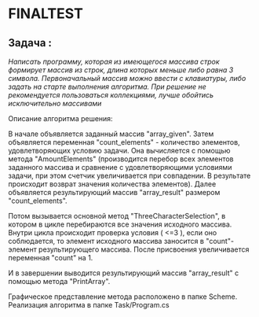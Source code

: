 # FINALTEST #
## Задача : ##

*Написать программу, которая из имеющегося массива строк формирует массив из строк, длина которых меньше либо равна 3 символа. Первоначальный массив можно ввести с клавиатуры, либо задать на старте выполнения алгоритма. При решение не рекомендуется пользоваться коллекциями, лучше обойтись исключительно массивами*

Описание алгоритма решения:

В начале объявляется заданный массив "array_given". 
Затем объявляется переменная "count_elements" - количество элементов, удовлетворяющих условию задачи. Она вычисляется с помощью метода "AmountElements" (производится перебор всех элементов заданного массива и сравнение с удовлетворяющими условиями задачи, при этом счетчик увеличивается при совпадении. В результате происходит возврат значения количества элементов). 
Далее  объявляется результирующий массив "array_result" размером "count_elements".

Потом вызывается основной метод "ТhreeCharacterSelection", в котором в цикле перебираются все значения исходного массива. Внутри цикла происходит проверка условия ( <=3 ), если оно соблюдается, то элемент исходного массива заносится в "count"- элемент результирующего массива. После присвоения увеличивается переменная "count" на 1.

И в завершении выводится результирующий массив "array_result" с помощью метода "PrintArray".



Графическое представление метода расположено в папке Scheme.
Реализация алгоритма в папке Task/Program.cs